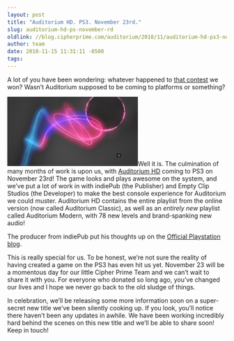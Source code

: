 ```yaml
---
layout: post
title: "Auditorium HD. PS3. November 23rd."
slug: auditorium-hd-ps-november-rd
oldlink: //blog.cipherprime.com/auditorium/2010/11/auditorium-hd-ps3-november-23rd
author: team
date: 2010-11-15 11:31:11 -0500
tags: 
---
```


A lot of you have been wondering: whatever happened to [that contest](http://www.cipherprime.com/2009/07/2beegames-winner) we won? Wasn’t Auditorium supposed to be coming to platforms or something?

[![](/img/blog/2.png "2")](/img/blog/2.png)Well it is. The culmination of many months of work is upon us, with [Auditorium HD](http://www.auditoriumhd.com) coming to PS3 on November 23rd! The game looks and plays awesome on the system, and we’ve put a lot of work in with indiePub (the Publisher) and Empty Clip Studios (the Developer) to make the best console experience for Auditorium we could muster. Auditorium HD contains the entire playlist from the online version (now called Auditorium Classic), as well as an _entirely new_ playlist called Auditorium Modern, with 78 new levels and brand-spanking new audio!

The producer from indiePub put his thoughts up on the [Official Playstation blog](http://blog.us.playstation.com/2010/11/15/auditorium-streaming-to-psn-november-23/).

This is really special for us. To be honest, we’re not sure the reality of having created a game on the PS3 has even hit us yet. November 23 will be a momentous day for our little Cipher Prime Team and we can’t wait to share it with you. For everyone who donated so long ago, you’ve changed our lives and I hope we never go back to the old sludge of things.

In celebration, we’ll be releasing some more information soon on a super-secret new title we’ve been silently cooking up. If you look, you’ll notice there haven’t been any updates in awhile. We have been working incredibly hard behind the scenes on this new title and we’ll be able to share soon! Keep in touch!

